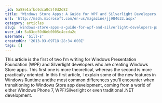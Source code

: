 ```yaml
---
_id: 5a88e1afbd6dca0d5f0d2d82
title: "Windows Store Apps: A Guide for WPF and Silverlight Developers, Part 1"
url: 'http://msdn.microsoft.com/en-us/magazine/jj984633.aspx'
category: articles
slug: 'windows-store-apps-a-guide-for-wpf-and-silverlight-developers-part-1'
user_id: 5a83ce59d6eb0005c4ecda2c
username: 'bill-s'
createdOn: '2013-03-09T18:28:34.000Z'
tags: []
---
```


This article is the first of two I’m writing for Windows Presentation Foundation (WPF) and Silverlight developers who are creating Windows Store apps. This first one is more theoretical, whereas the second is more practically oriented. In this first article, I explain some of the new features in Windows Runtime andthe most common differences you’ll encounter when transitioning to Windows Store app development, coming from a world of either Windows Phone 7, WPF/Silverlight or even traditional .NET development.
